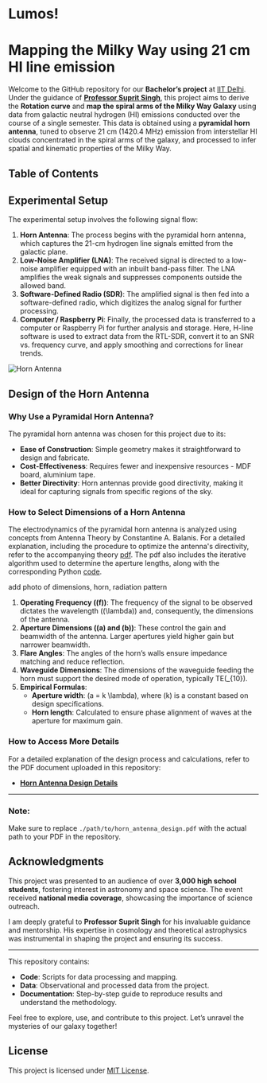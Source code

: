 # Lumos!

# Mapping the Milky Way using 21 cm HI line emission

Welcome to the GitHub repository for our **Bachelor’s project** at [IIT Delhi](https://home.iitd.ac.in/). Under the guidance of [**Professor Suprit Singh**](https://supritsinghlab.github.io/cv/), this project aims to derive the **Rotation curve** and **map the spiral arms of the Milky Way Galaxy** using data from galactic neutral hydrogen (HI) emissions conducted over the course of a single semester. This data is obtained using a **pyramidal horn antenna**, tuned to observe 21 cm (1420.4 MHz) emission from interstellar HI clouds concentrated in the spiral arms of the galaxy, and processed to infer spatial and kinematic properties of the Milky Way.

## Table of Contents 

## Experimental Setup
The experimental setup involves the following signal flow:
1. **Horn Antenna**: The process begins with the pyramidal horn antenna, which captures the 21-cm hydrogen line signals emitted from the galactic plane.
2. **Low-Noise Amplifier (LNA)**: The received signal is directed to a low-noise amplifier equipped with an inbuilt band-pass filter. The LNA amplifies the weak signals and suppresses components outside the allowed band.
3. **Software-Defined Radio (SDR)**: The amplified signal is then fed into a software-defined radio, which digitizes the analog signal for further processing.
4. **Computer / Raspberry Pi**: Finally, the processed data is transferred to a computer or Raspberry Pi for further analysis and storage. Here, H-line software is used to extract data from the RTL-SDR, convert it to an SNR vs. frequency curve, and apply smoothing and corrections for linear trends.



![Horn Antenna](horn_antenna.jpg)


## Design of the Horn Antenna

### Why Use a Pyramidal Horn Antenna?
The pyramidal horn antenna was chosen for this project due to its:
- **Ease of Construction**: Simple geometry makes it straightforward to design and fabricate.
- **Cost-Effectiveness**: Requires fewer and inexpensive resources - MDF board, aluminium tape. 
- **Better Directivity**: Horn antennas provide good directivity, making it ideal for capturing signals from specific regions of the sky.

### How to Select Dimensions of a Horn Antenna
The electrodynamics of the pyramidal horn antenna is analyzed using concepts from Antenna Theory by Constantine A. Balanis. For a detailed explanation, including the procedure to optimize the antenna's directivity, refer to the accompanying theory [pdf]((./path/to/horn_antenna_design.pdf)). The pdf also includes the iterative algorithm used to determine the aperture lengths, along with the corresponding Python [code]((./path/to/horn_antenna_design.pdf)).

add photo of dimensions, horn, radiation pattern


1. **Operating Frequency (\(f\))**: The frequency of the signal to be observed dictates the wavelength (\(\lambda\)) and, consequently, the dimensions of the antenna.
2. **Aperture Dimensions (\(a\) and \(b\))**: These control the gain and beamwidth of the antenna. Larger apertures yield higher gain but narrower beamwidth.
3. **Flare Angles**: The angles of the horn’s walls ensure impedance matching and reduce reflection.
4. **Waveguide Dimensions**: The dimensions of the waveguide feeding the horn must support the desired mode of operation, typically TE\(_{10}\).
5. **Empirical Formulas**:
   - **Aperture width**: \(a = k \lambda\), where \(k\) is a constant based on design specifications.
   - **Horn length**: Calculated to ensure phase alignment of waves at the aperture for maximum gain.

### How to Access More Details
For a detailed explanation of the design process and calculations, refer to the PDF document uploaded in this repository:

- **[Horn Antenna Design Details](./path/to/horn_antenna_design.pdf)**

---

### Note:
Make sure to replace `./path/to/horn_antenna_design.pdf` with the actual path to your PDF in the repository.



## Acknowledgments
This project was presented to an audience of over **3,000 high school students**, fostering interest in astronomy and space science. The event received **national media coverage**, showcasing the importance of science outreach.

I am deeply grateful to **Professor Suprit Singh** for his invaluable guidance and mentorship. His expertise in cosmology and theoretical astrophysics was instrumental in shaping the project and ensuring its success.

---

This repository contains:
- **Code**: Scripts for data processing and mapping.
- **Data**: Observational and processed data from the project.
- **Documentation**: Step-by-step guide to reproduce results and understand the methodology.

Feel free to explore, use, and contribute to this project. Let’s unravel the mysteries of our galaxy together!

## License
This project is licensed under [MIT License](LICENSE).

